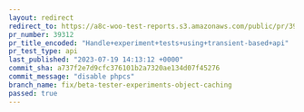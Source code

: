 ```yaml
---
layout: redirect
redirect_to: https://a8c-woo-test-reports.s3.amazonaws.com/public/pr/39312/api/index.html
pr_number: 39312
pr_title_encoded: "Handle+experiment+tests+using+transient-based+api"
pr_test_type: api
last_published: "2023-07-19 14:13:12 +0000"
commit_sha: a737f2e7d9cfc376101b2a7320ae134d07f45276
commit_message: "disable phpcs"
branch_name: fix/beta-tester-experiments-object-caching
passed: true
---
```

